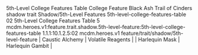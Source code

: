 <ability>
  <name>5th-Level College Features Table</name>
  <keywords>
    <keyword>College</keyword>
  </keywords>
  <type>Feature</type>
  <distance>Black Ash</distance>
  <target>Trail of Cinders</target>
  <metadata>
    <class>shadow</class>
    <feature_type>trait</feature_type>
    <file_dpath>Shadow/5th-Level Features</file_dpath>
    <item_id>5th-level-college-features-table</item_id>
    <item_index>02</item_index>
    <item_name>5th-Level College Features Table</item_name>
    <level>5</level>
    <scc>mcdm.heroes.v1:feature.trait.shadow.5th-level-feature:5th-level-college-features-table</scc>
    <scdc>1.1.1:10.1.2.5:02</scdc>
    <source>mcdm.heroes.v1</source>
    <type>feature/trait/shadow/5th-level-feature</type>
  </metadata>
  <effects>
    <effect type="mundane">| Caustic Alchemy | Volatile Reagents |
| Harlequin Mask  | Harlequin Gambit  |</effect>
  </effects>
</ability>
